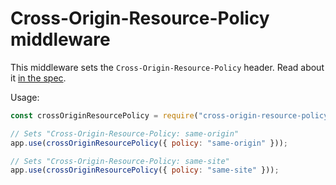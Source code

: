 # Cross-Origin-Resource-Policy middleware

This middleware sets the `Cross-Origin-Resource-Policy` header. Read about it [in the spec](https://fetch.spec.whatwg.org/#cross-origin-resource-policy-header).

Usage:

```javascript
const crossOriginResourcePolicy = require("cross-origin-resource-policy");

// Sets "Cross-Origin-Resource-Policy: same-origin"
app.use(crossOriginResourcePolicy({ policy: "same-origin" }));

// Sets "Cross-Origin-Resource-Policy: same-site"
app.use(crossOriginResourcePolicy({ policy: "same-site" }));
```

